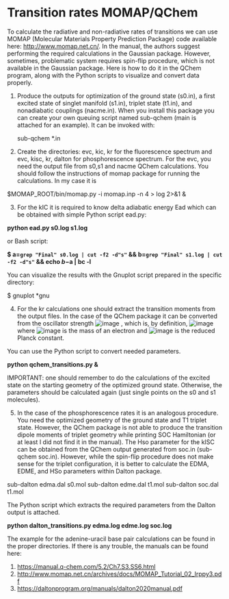 # Transition rates MOMAP/QChem

To calculate the radiative and non-radiative rates of transitions we can use MOMAP (Molecular Materials Property Prediction Package) code available here: http://www.momap.net.cn/.
In the manual, the authors suggest performing the required calculations in the Gaussian package. However, sometimes, problematic system requires spin-flip procedure, which is not available in the Gaussian package.
Here is how to do it in the QChem program, along with the Python scripts to visualize and convert data properly.

1. Produce the outputs for optimization of the ground state (s0.in), a first excited state of singlet manifold (s1.in), triplet state (t1.in), and nonadiabatic couplings (nacme.in).
   When you install this package you can create your own queuing script named sub-qchem (main is attached for an example). It can be invoked with:

    sub-qchem *.in

3. Create the directories: evc, kic, kr  for the fluorescence spectrum and evc, kisc, kr, dalton for phosphorescence spectrum.
    For the evc, you need the output file from s0,s1 and nacme QChem calculations. You should follow the instructions of momap package for running the calculations. In my case it is 

$MOMAP_ROOT/bin/momap.py -i momap.inp -n 4  > log 2>&1 &

3. For the kIC it is required to know delta adiabatic energy Ead which can be obtained with simple Python script ead.py:
   
**python ead.py s0.log s1.log**

or Bash script:

**$ a=`grep "Final" s0.log | cut -f2 -d"s"` && b=`grep "Final" s1.log | cut -f2 -d"s"` && echo $b-$a | bc -l**

You can visualize the results with the Gnuplot script prepared in the specific directory:

$ gnuplot *gnu

4.  For the kr calculations one should extract the transition moments from  the output files. In the case of the QChem package it can be converted from the oscillator strength ![image](https://github.com/kingaszk/AT-AU-photodeactivation/assets/156574267/4c4146d8-e5cf-4b90-9c71-7f79fcf0b5ca)
, which is, by definition,
  ![image](https://github.com/kingaszk/AT-AU-photodeactivation/assets/156574267/6753390d-49d5-425b-b1e1-41fbba31ca71)
 where ![image](https://github.com/kingaszk/AT-AU-photodeactivation/assets/156574267/5d694aa2-b766-4cf0-a984-6f146b3d771b)
 is the mass of an electron and ![image](https://github.com/kingaszk/AT-AU-photodeactivation/assets/156574267/a403ff5f-003d-4522-9317-1a94bad96e76)
 is the reduced Planck constant.

You can use the Python script to convert needed parameters.

**python qchem_transitions.py &**

IMPORTANT: one should remember to do the calculations of the excited state on the starting geometry of the optimized ground state. Otherwise, the parameters should be calculated again (just single points on the s0 and s1 molecules).


5. In the case of the phosphorescence rates it is an analogous procedure. You need the optimized  geometry of the ground state and T1  triplet state.
   However, the QChem package is not able to produce the transition dipole moments of triplet geometry while printing SOC Hamiltonian (or at least I did not find it in the manual). The Hso parameter for the kISC can be obtained from the QChem output generated from soc.in (sub-qchem soc.in). However, while the spin-flip procedure does not make sense for the triplet configuration, it is better to calculate the EDMA, EDME, and HSo parameters within Dalton package.

sub-dalton edma.dal s0.mol
sub-dalton edme.dal t1.mol
sub-dalton soc.dal t1.mol

The Python script which extracts the required parameters from the Dalton output is attached.

**python dalton_transitions.py edma.log edme.log soc.log**


The example for the adenine-uracil base pair calculations can be found in the proper directories.
If there is any trouble, the manuals can be found here:
1. https://manual.q-chem.com/5.2/Ch7.S3.SS6.html
2. http://www.momap.net.cn/archives/docs/MOMAP_Tutorial_02_Irppy3.pdf
3. https://daltonprogram.org/manuals/dalton2020manual.pdf
   
